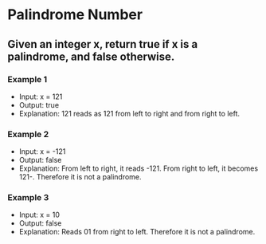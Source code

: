 # Palindrome Number

## Given an integer x, return true if x is a palindrome, and false otherwise.

### Example 1

- Input: x = 121
- Output: true
- Explanation: 121 reads as 121 from left to right and from right to left.

### Example 2

- Input: x = -121
- Output: false
- Explanation: From left to right, it reads -121. From right to left, it becomes 121-. Therefore it is not a palindrome.

### Example 3

- Input: x = 10
- Output: false
- Explanation: Reads 01 from right to left. Therefore it is not a palindrome.

